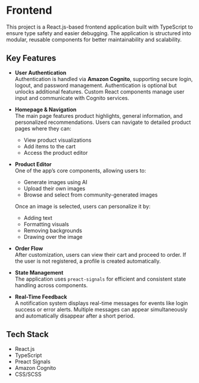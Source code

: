 # Frontend

This project is a React.js-based frontend application built with TypeScript to ensure type safety and easier debugging. The application is structured into modular, reusable components for better maintainability and scalability.

## Key Features

- **User Authentication**  
  Authentication is handled via **Amazon Cognito**, supporting secure login, logout, and password management. Authentication is optional but unlocks additional features. Custom React components manage user input and communicate with Cognito services.

- **Homepage & Navigation**  
  The main page features product highlights, general information, and personalized recommendations. Users can navigate to detailed product pages where they can:

  - View product visualizations
  - Add items to the cart
  - Access the product editor

- **Product Editor**  
  One of the app’s core components, allowing users to:

  - Generate images using AI
  - Upload their own images
  - Browse and select from community-generated images

  Once an image is selected, users can personalize it by:

  - Adding text
  - Formatting visuals
  - Removing backgrounds
  - Drawing over the image

- **Order Flow**  
  After customization, users can view their cart and proceed to order. If the user is not registered, a profile is created automatically.

- **State Management**  
  The application uses `preact-signals` for efficient and consistent state handling across components.

- **Real-Time Feedback**  
  A notification system displays real-time messages for events like login success or error alerts. Multiple messages can appear simultaneously and automatically disappear after a short period.

## Tech Stack

- React.js
- TypeScript
- Preact Signals
- Amazon Cognito
- CSS/SCSS
